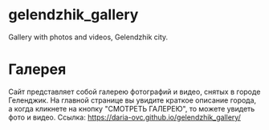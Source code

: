 # gelendzhik_gallery
Gallery with photos and videos, Gelendzhik city.

# Галерея 
Сайт представляет собой галерею фотографий и видео, снятых в городе Геленджик. 
На главной странице вы увидите краткое описание города, а когда кликнете на кнопку "СМОТРЕТЬ ГАЛЕРЕЮ", то можете увидеть фото и видео. 
Ссылка: https://daria-ovc.github.io/gelendzhik_gallery/
